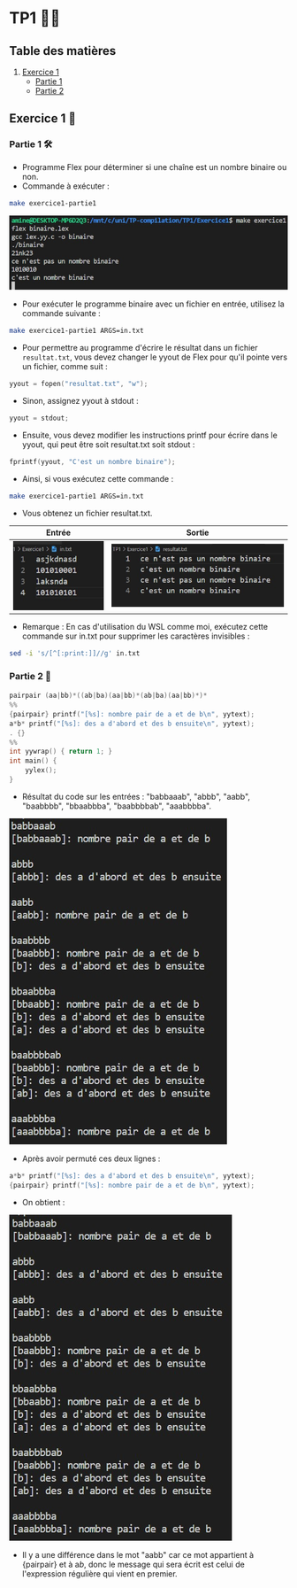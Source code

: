 # TP1 👩‍🏫

## Table des matières
1. [Exercice 1](#Exercice1)
    - [Partie 1](#Partie1)
    - [Partie 2](#Partie2)

## <a name="Exercice1"></a> Exercice 1 🧮

### <a name="Partie1"></a> Partie 1 🛠️

- Programme Flex pour déterminer si une chaîne est un nombre binaire ou non.
- Commande à exécuter :

```bash
make exercice1-partie1
```

![Binaire](./images/exe01-00.jpg)

- Pour exécuter le programme binaire avec un fichier en entrée, utilisez la commande suivante :

```bash
make exercice1-partie1 ARGS=in.txt
```

- Pour permettre au programme d'écrire le résultat dans un fichier `resultat.txt`, vous devez changer le yyout de Flex pour qu'il pointe vers un fichier, comme suit :

```c
yyout = fopen("resultat.txt", "w");
```

- Sinon, assignez yyout à stdout :

```c
yyout = stdout;
```

- Ensuite, vous devez modifier les instructions printf pour écrire dans le yyout, qui peut être soit resultat.txt soit stdout :

```c
fprintf(yyout, "C'est un nombre binaire");
```

- Ainsi, si vous exécutez cette commande :

```bash
make exercice1-partie1 ARGS=in.txt
```

- Vous obtenez un fichier resultat.txt.

| Entrée | Sortie |
|--------|--------|
| ![Image d'entrée](./images/exe01-01.jpg) | ![Image de sortie](./images/exe01-02.jpg) |

- Remarque : En cas d'utilisation du WSL comme moi, exécutez cette commande sur in.txt pour supprimer les caractères invisibles :

```bash
sed -i 's/[^[:print:]]//g' in.txt
```

### <a name="Partie2"></a> Partie 2 🧩

```c
pairpair (aa|bb)*((ab|ba)(aa|bb)*(ab|ba)(aa|bb)*)*
%%
{pairpair} printf("[%s]: nombre pair de a et de b\n", yytext);
a*b* printf("[%s]: des a d'abord et des b ensuite\n", yytext);
. {}
%%
int yywrap() { return 1; }
int main() {
    yylex();
}
```

- Résultat du code sur les entrées : "babbaaab", "abbb", "aabb", "baabbbb", "bbaabbba", "baabbbbab", "aaabbbba".

![Image de sortie](./images/exe01-03.jpg)

- Après avoir permuté ces deux lignes :

```c
a*b* printf("[%s]: des a d'abord et des b ensuite\n", yytext);
{pairpair} printf("[%s]: nombre pair de a et de b\n", yytext);
```

- On obtient :

![Image de sortie](./images/exe01-04.jpg)

- Il y a une différence dans le mot "aabb" car ce mot appartient à {pairpair} et à a*b*, donc le message qui sera écrit est celui de l'expression régulière qui vient en premier.
